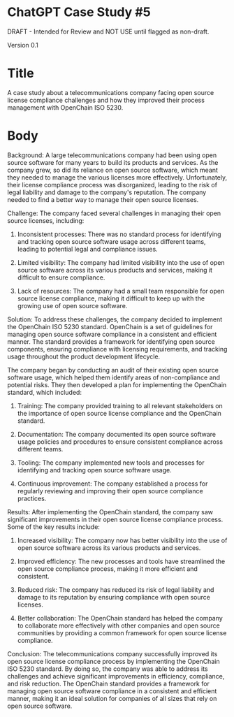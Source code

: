 # ChatGPT Case Study #5

DRAFT - Intended for Review and NOT USE until flagged as non-draft.

Version 0.1

# Title

A case study about a telecommunications company facing open source license compliance challenges and how they improved their process management with OpenChain ISO 5230.

# Body

Background:
A large telecommunications company had been using open source software for many years to build its products and services. As the company grew, so did its reliance on open source software, which meant they needed to manage the various licenses more effectively. Unfortunately, their license compliance process was disorganized, leading to the risk of legal liability and damage to the company's reputation. The company needed to find a better way to manage their open source licenses.

Challenge:
The company faced several challenges in managing their open source licenses, including:

1. Inconsistent processes: There was no standard process for identifying and tracking open source software usage across different teams, leading to potential legal and compliance issues.

2. Limited visibility: The company had limited visibility into the use of open source software across its various products and services, making it difficult to ensure compliance.

3. Lack of resources: The company had a small team responsible for open source license compliance, making it difficult to keep up with the growing use of open source software.

Solution:
To address these challenges, the company decided to implement the OpenChain ISO 5230 standard. OpenChain is a set of guidelines for managing open source software compliance in a consistent and efficient manner. The standard provides a framework for identifying open source components, ensuring compliance with licensing requirements, and tracking usage throughout the product development lifecycle.

The company began by conducting an audit of their existing open source software usage, which helped them identify areas of non-compliance and potential risks. They then developed a plan for implementing the OpenChain standard, which included:

1. Training: The company provided training to all relevant stakeholders on the importance of open source license compliance and the OpenChain standard.

2. Documentation: The company documented its open source software usage policies and procedures to ensure consistent compliance across different teams.

3. Tooling: The company implemented new tools and processes for identifying and tracking open source software usage.

4. Continuous improvement: The company established a process for regularly reviewing and improving their open source compliance practices.

Results:
After implementing the OpenChain standard, the company saw significant improvements in their open source license compliance process. Some of the key results include:

1. Increased visibility: The company now has better visibility into the use of open source software across its various products and services.

2. Improved efficiency: The new processes and tools have streamlined the open source compliance process, making it more efficient and consistent.

3. Reduced risk: The company has reduced its risk of legal liability and damage to its reputation by ensuring compliance with open source licenses.

4. Better collaboration: The OpenChain standard has helped the company to collaborate more effectively with other companies and open source communities by providing a common framework for open source license compliance.

Conclusion:
The telecommunications company successfully improved its open source license compliance process by implementing the OpenChain ISO 5230 standard. By doing so, the company was able to address its challenges and achieve significant improvements in efficiency, compliance, and risk reduction. The OpenChain standard provides a framework for managing open source software compliance in a consistent and efficient manner, making it an ideal solution for companies of all sizes that rely on open source software.